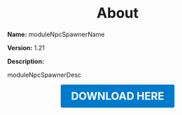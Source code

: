 <h1 style="text-align:center; font-size:2rem; font-weight:bold;">About</h1>

**Name:**
moduleNpcSpawnerName

**Version:**
1.21

**Description:**

moduleNpcSpawnerDesc




<p align="center"><a href="https://github.com/LiliaFramework/Modules/raw/refs/heads/gh-pages/npcspawner.zip" style="display:inline-block;padding:12px 24px;font-size:1.5rem;font-weight:bold;text-decoration:none;color:#fff;background-color:var(--md-primary-fg-color,#007acc);border-radius:4px;">DOWNLOAD HERE</a></p>